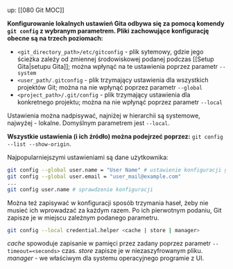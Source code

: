 up: [[080 Git MOC]]

**Konfigurowanie lokalnych ustawień Gita odbywa się za pomocą komendy `git config` z wybranym parametrem. Pliki zachowujące konfigurację obecne są na trzech poziomach:**

- `<git_directory_path>/etc/gitconfig` - plik sytemowy, gdzie jego ścieżka zależy od zmiennej środowiskowej podanej podczas [[Setup Gita|setupu Gita]]; można wpłynąć na te ustawienia poprzez parametr `--system`
- `<user_path/.gitconfig` - plik trzymający ustawienia dla wszystkich projektów Git; można na nie wpłynąć poprzez parametr `--global`
- `<project_path>/.git/config` - plik trzymający ustawienia dla konkretnego projektu; można na nie wpłynąć poprzez parametr `--local`

Ustawienia można nadpisywać, najniżej w hierarchii są systemowe, najwyżej - lokalne. Domyślnym parametrem jest `--local`.

**Wszystkie ustawienia (i ich źródło) można podejrzeć poprzez:**
`git config --list --show-origin`.


Najpopularniejszymi ustawieniami są dane użytkownika:

```bash
git config --global user.name = "User Name" # ustawienie konfiguracji globalnej
git config --global user.email = "user_mail@example.com"
...
git config user.name # sprawdzenie konfiguracji
```

Można też zapisywać w konfiguracji sposób trzymania haseł, żeby nie musieć ich wprowadzać za każdym razem. Po ich pierwotnym podaniu, Git zapisze je w miejscu zależnym podanego parametru.

```bash
git config --local credential.helper <cache | store | manager>
```

_cache_ spowoduje zapisanie w pamięci przez zadany poprzez parametr `--timeout=<seconds>` czas.
_store_ zapisze je w niezaszyfrowanym pliku.
_manager_ - we właściwym dla systemu operacyjnego programie z UI.
